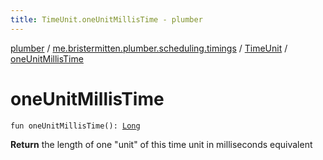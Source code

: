 ```yaml
---
title: TimeUnit.oneUnitMillisTime - plumber
---
```


[plumber](../../index.html) / [me.bristermitten.plumber.scheduling.timings](../index.html) / [TimeUnit](index.html) / [oneUnitMillisTime](./one-unit-millis-time.html)

# oneUnitMillisTime

`fun oneUnitMillisTime(): `[`Long`](https://kotlinlang.org/api/latest/jvm/stdlib/kotlin/-long/index.html)

**Return**
the length of one "unit" of this time unit in milliseconds equivalent

